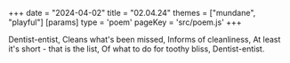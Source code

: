 +++
date = "2024-04-02"
title = "02.04.24"
themes = ["mundane", "playful"]
[params]
  type = 'poem'
  pageKey = 'src/poem.js'
+++

Dentist-entist,
Cleans what's been missed,
Informs of cleanliness,
At least it's short - that is the list,
Of what to do for toothy bliss,
Dentist-entist.
